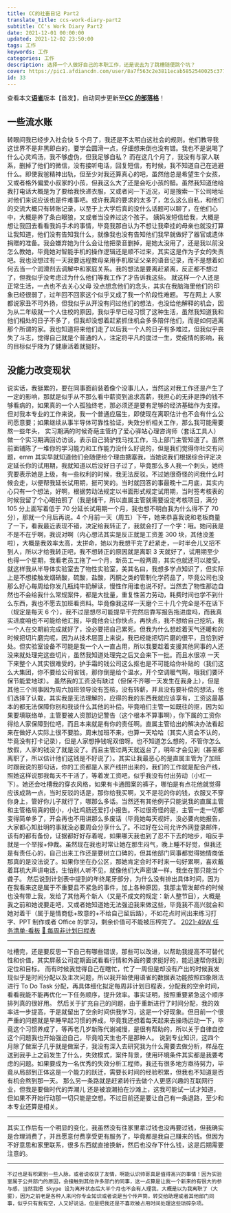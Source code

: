 ```yaml
---
title: CC的社畜日记 Part2
translate_title: ccs-work-diary-part2
subtitle: CC's Work Diary Part2
date: 2021-12-01 00:00:00
updated: 2021-12-02 23:50:00
tags: 工作
keywords: 工作
categories: 工作
description: 选择一个人做好自己的本职工作，还是说去为了跳槽随便跳个坑？
cover: https://pic1.afdiancdn.com/user/8a7f563c2e3811ecab5852540025c377/common/9f2faee04285de50560e0e522b9915a5_w1920_h1080_s1118.jpg
id: 33
---
```


查看本文[**语雀**](https://www.yuque.com/ccknbc/blog/33/)版本【首发】，自动同步更新至[**CC 的部落格**](https://blog.ccknbc.cc/posts/ccs-work-diary-part2/)！

## 一些流水账

转眼间我已经步入社会快 5 个月了，我还是不太明白这社会的规则。他们教导我这世界不是非黑即白的，要学会圆滑一点，仔细想来倒也没有错。我也不是说喝了什么心灵鸡汤，我不够虚伪，但我足够自私？
而在这几个月了，我没有与家人联系，删掉了他们的微信，没有接听电话，回复短信，有时候，我不知道自己在逃避什么。即使我爸精神出轨，但至少对我还算真心的吧，虽然他总是希望生个女孩，又或者格外偏爱小叔家的小孩，但我这么大了还是会吃小孩的醋。虽然我知道他给我打电话大概是为了要给我快递衣服，又或者问一下近况，可是搜索一下公司地址对他们来说应该也是件难事吧。或许我真的要求的太多了，怎么这么自私，和他们的交流大概只有转账记录，以至于上大学后真的没什么话题可以聊了，在他们心中，大概是养了条白眼狼，又或者当没养过这个孩子。
姨妈发短信给我，大概是想让我回去看看我妈手术的事情，毕竟我那自认为不想让我牵挂的母亲也就没打算让我知道，他们没有告知我什么，就像我也没有告知他们我早就做好了器官或遗体捐赠的准备。我会嫌弃她为什么会让他把录音删掉，是她太没用了，还是我以前没怎么教她，毕竟她对智能手机的操作逻辑还是顺不过来，其实这是作为子女的失责吧。我也没想过有一天我要远程教母亲用手机取证父亲的语音记录，而不是想着如何去当一个润滑剂去调解中和家庭关系。我的想法是要离赶紧离，反正都不想过了，但我似乎没考虑过为什么他们等我工作了才告诉我这些。
就这样一个人还是正常生活，一点也不去关心父母 没点想念他们的念头，其实在我脑海里他们的印象已经很弱了，过年回不回家这个似乎又成了我一个阶段性难题。
写在网上 人家都说家丑不可外扬，但我似乎从开没有问过他们的想法，也没给他解释的机会，因为从二年级就一个人住校的原因，我似乎早已经习惯了这种生活，虽然我知道我和他们相处的日子不多了，但我却没想着赶紧抓住机会多多陪伴他们，而是如何逃离那个所谓的家。我也知道将来他们走了以后我一个人的日子有多难过，但我似乎丧失了斗志，觉得自己就是个普通的人，注定将平凡的度过一生，受疫情的影响，我的目标似乎降为了健康活着就挺好。

## 没能力改变现状

说实话，我挺累的，要在同事面前装着像个没事儿人，当然这对我工作还是产生了一定的影响，那就是似乎从不那么看中薪资到追求高薪，我担心的无非是挣的钱不够看病的，如果真的一个人孤独终老，那必须还是要有足够的经济基础作为支撑。但对我本专业的工作来说，我一个普通应届生，即使现在离职估计也不会有什么公司愿意要；如果继续从事半导体可靠性验证，失效分析相关工作，那么我可能需要熬一些年头，
实习期满的时候奇葩主管约了爱心驿站心理咨询师（套话工具人）做一个实习期满回访访谈，表示自己骑驴找马找工作，马上部门主管知道了。虽然前面铺陈了一堆你的学习能力和工作能力没什么好说的，但是我们觉得你社交有问题，emm 其实早就知道他们会随便给个理由搪塞我，当她说我们根据综合评定决定延长你的试用期，我就知道以后没好日子过了，毕竟那么多人我一个刺头，她终究要表示她是上级，有一些权利的时候，我无法反驳。不过她很奇怪的问我什么时候会走，以便帮我延长试用期，挺可笑的。当时就回答的事最晚十二月底，其实内心只有一个想法，好啊，根据劳动法规定以书面形式规定试用期，当时签考核表的时候我留了个心眼拍照了（我是储干，所以直属主管就需要设定考核项目，满分 105 分上面写着低于 70 分延长试用期一个月，我也想不明白我为什么得不了 70 分），那就一个月后再说。4 个月前一天（周五）下午，她来恭喜我说和老板商量了一下，看我最近表现不错，决定给我转正了，我就会打了一个字：哦。她问我是不是不在乎啊，我说对啊（内心想法其实是反正就是工资差 300 块，其他没差啦），大概是我效率太高，太拼命，她以为我想干完了赶紧走，一时半会儿又招不到人，所以才给我转正吧，我不想转正的原因就是离职 3 天就好了，试用期至少也得一个星期，我看老员工拖了一个月，新员工一般两周，其实也就还可以接受。
就这样我从半导体实验室去了物性实验室，美其名曰，我想多学点知识了，但实际上是不想接触发烟硝酸，硫酸，盐酸，丙酮之类的管制化学药品了，毕竟公司也没那么好心每周给你发几瓶纯牛奶解读，慢性作用谁也说不好。当然去了物性那边自然也不会给我什么常规案件，都是大批量，重复性苦力劳动，耗费时间也学不到什么东西，我也不愿去加班看资料。毕竟像我这样一天磨个三十几个完全是不在话下（规定是每天 6 个），我不过是想尽可能提早干完然后靠写报告拖进度吗，而我真实进度咱也不可能给他汇报，毕竟他会让你快点，再快点，我不想给自己挖坑，我一个人在交期前完成就好了，没必要把自己累死。但我为什么想趁着天气还暖和的时候把切片磨完呢，因为从技术层面上来说，我已经能把切片磨的很平，且恰到好处。但实验室设备不可能是我一个人一直占用，所以我要趁着支援其他同事的人还没来就处理完这些切片，虽然我知道处理完之后又会来下一批。而且水很凉 一天下来整个人其实很难受的，护手霜的钱公司这么抠也是不可能给你补贴的（我们这么大集团，你不要给公司省钱，那你倒是给个温水，开个空调暖气啊，哦我们要环保节能爱地球）。
虽然我的工资没有缺过（但保不齐哪一天发生在我身上），但是其他三个同事因为周六加班领导没有签核，没有转薪，并且没有要补偿的想法，他们选择了认栽，其实我是无法理解的，应得的我的东西我就应该享有，工资这最基本的都无法保障你别和我谈什么其他的补偿。毕竟咱们主管一如既往的抠，因为如果要填联络单，主管要被人资那边记警告（这个根本不算事啊），你下属的工资你得给人家保障到位吧，而且本来就是有你的责任啊。直属主管给出的解决办法看起来在做好人实际上很不要脸。周末加班不来，也算一天哈哈（其实人资会不认的，毕竟没有打卡记录），但是人家想挣钱呢双倍呀。也不知道怎么想的，不管你怎么放假，人家的钱没了就是没了。而且主管过两天就返台了，明年才会见到（甚至都离职了，所以估计他们这钱是不好说了）。其实让我最恶心的是直属主管为了加班时跟我说的那句话，你的工资都是人家产线拼出来的，我们的工作就是配合产线，照她这样说那我每天不干活了，等着发工资吧，似乎我没有付出劳动（小杠一下）。她还会吐槽我的穿衣风格，如果有卡通图案的裤子，哪怕是有点花他就觉得应该成熟一点，当时反驳的话是，那你给我买啊，又不是花的你的钱，衣服又不穿你身上，管好你儿子就行了，哪那么多话。当然还有其他例子只能说我的直属主管和主管格局真的很小，小肚鸡肠还爱打小报告。不过很奇怪的是，主管一走一切都变得简单多了，开会再也不用讲那么多废话（毕竟她每天视奸，没必要向她报告，大家都心知肚明的事就没必要周会分享什么了。不过好在公司允许外网登录邮件，该有的都有备份，证据都好好存着呢，如果哪天我也到了忍不下去的地步，咱反手就是一个举报+仲裁。虽然现在我也时常让她在那生闷气，晚上睡不好觉，但我还是有责任心的，自己出来工作还是要树立口碑的，但其他部门同事都觉得她情商低那真的是没法说了。如果你坐在办公区，那她肯定会时不时来一句好累啊，喜欢戴着耳机大声讲电话，生怕别人听不见，就像他们大声密谋一样，我坐在那只能当个聋子。
然后说到计划表中提到的年终尾牙部分，为什么没有排出具体时间，因为在我看来这是属于不重要且不紧急的事件，加上各种原因，我那主管发邮件的时候也没有带上我，发给了其他两个新人（又是不成文的规定：新人整节目），大概是我之前和她说要走吧，又或者她知道她无法强迫我来做这些，毕竟我不高兴就会和她对着干（属于是情商低+故意的+不给自己留后路），不如花点时间出来练习打字、PPT 制作或者 Office 的学习，剩余价值可不能被压榨完了。
[2021-49W 任务清单-看板](https://www.yuque.com/ccknbc/todo/list-2021-49w?view=doc_embed)
[📆 每周非计划日程表](https://www.yuque.com/ccknbc/todo/week?view=doc_embed)

---

吐槽完，还是要反思一下自己有哪些错误，那些可以改进，以帮助我提高不可替代性和价值，其实屏蔽公司定期面试看看行情和外面的要求挺好的，能迅速帮你找到定位和目标。
而有时候我觉得自己在瞎忙，忙了一周但是却没有产出的时候我发现似乎是时间分配以及主次问题，所以我开始使用语雀的数据表功能按照四象限法进行 To Do Task 分配，再具体细化拟定每周非计划日程表，分配我的空余时间，看看我能不能再优化一下任务顺序，提升效率。事实证明，按照重要紧急这个顺序排列真的很好用。
然后关于扩充自己的问题，由于重新进行了时间分配，我的效率进一步提高，于是就留出了空余时间供我学习，这是一个好现象。但目前一个很严重的问题就是早睡早起习惯的养成，毕竟我还想着每天起来去操场运动一下，毕竟这个习惯养成了，等再老几岁新陈代谢减慢，是很有帮助的，所以关于自律自控这个问题我也开始强迫自己，毕竟咱天生也不是那种人。
说到专业知识，这四个月除了做案子几乎就是做案子，我没有深入去研究我为什么需要去做分析，样品在送到我手上之前发生了什么，失效模式，案件背景，使用环境条件其实都是我要考虑的问题。如果要成为一名优秀的失效分析工程师，我还有很多地方亟待努力，毕竟从局部到正体这是一个能力的跃迁，需要长时间的经验积累，但我也不知道是否有机会熬到那一天。
那么另一条路就是赶紧转行去做个人更感兴趣的互联网行业，但我是要做时代的弄潮儿 还是被浪潮拍在沙滩上，这我可能试一试才知道，但如果不开始行动那一切只能是空想。不过目前还是要让自己有一条退路，至少和本专业还算是相关。

---

其实工作后有一个明显的变化，我虽然没有往家里拿过钱也没再要过钱，但我确实是合理消费了，并且愿意付费享受更有服务了，毕竟都是我自己赚来的钱。但因为不好意思和家里联系，很多东西就直接换新，然后也没存下什么钱，这是后期需要注意的。

---

    不过也是有积累到一些人脉，或者说收获了友情，啊能认识帅哥真是值得高兴的事情！因为实验室属于公共部门的原因，会接触到其他许多部门的同事，这一点算是让我一个新来的有很大的参与感，当然我把 Skype 设为离开状态后大半个月也不会有人理我，大概是以为我离职了（大雾），因为之前老是各种人来问你专业知识或者说是当个传声筒，转交给助理或者其他部门同事，似乎只有我有空，人又好说话，但是把我还是不喜欢被占用时间处理这些琐碎杂项。
